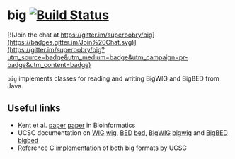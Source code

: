 # big [![Build Status](https://travis-ci.org/superbobry/big.svg?branch=master)](https://travis-ci.org/superbobry/big)

[![Join the chat at https://gitter.im/superbobry/big](https://badges.gitter.im/Join%20Chat.svg)](https://gitter.im/superbobry/big?utm_source=badge&utm_medium=badge&utm_campaign=pr-badge&utm_content=badge)

`big` implements classes for reading and writing BigWIG and BigBED from Java.

Useful links
------------

* Kent et al. [paper] [paper] in Bioinformatics
* UCSC documentation on [WIG] [wig], [BED] [bed], [BigWIG] [bigwig] and [BigBED] [bigbed]
* Reference C [implementation](http://hgdownload.cse.ucsc.edu/admin/exe) of both big formats by UCSC

[paper]: http://bioinformatics.oxfordjournals.org/content/26/17/2204.abstract
[wig]: http://genome.ucsc.edu/goldenpath/help/wig.html
[bed]: http://genome.ucsc.edu/goldenpath/help/bed.html
[bigwig]: http://genome.ucsc.edu/goldenpath/help/bigWig.html
[bigbed]: http://genome.ucsc.edu/goldenpath/help/bigBed.html
